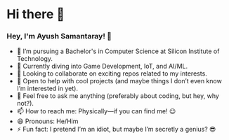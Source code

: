 # Hi there 👋

### Hey, I'm Ayush Samantaray! 🙌

- 🔭 I’m pursuing a Bachelor's in Computer Science at Silicon Institute of Technology.
- 🌱 Currently diving into Game Development, IoT, and AI/ML.
- 👯 Looking to collaborate on exciting repos related to my interests.
- 🤔 Open to help with cool projects (and maybe things I don’t even know I’m interested in yet).
- 💬 Feel free to ask me anything (preferably about coding, but hey, why not?).
- 📫 How to reach me: Physically—if you can find me! 😉
- 😄 Pronouns: He/Him
- ⚡ Fun fact: I pretend I’m an idiot, but maybe I’m secretly a genius? 😎
